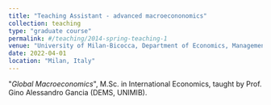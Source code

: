 ```yaml
---
title: "Teaching Assistant - advanced macroecononomics"
collection: teaching
type: "graduate course"
permalink: #/teaching/2014-spring-teaching-1
venue: "University of Milan-Bicocca, Department of Economics, Management and Statistics DEMS"
date: 2022-04-01
location: "Milan, Italy"
---
```


"*Global Macroeconomics*", M.Sc. in International Economics, taught by Prof. Gino Alessandro Gancia (DEMS, UNIMIB).
